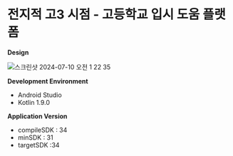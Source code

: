 # 전지적 고3 시점 - 고등학교 입시 도움 플랫폼

**Design**

![스크린샷 2024-07-10 오전 1 22 35](https://github.com/2024ALPHA-FRONT-Kt/Android-Front/assets/81704418/cda417a1-985f-40f9-9a24-10648af5967f)

**Development Environment**

- Android Studio
- Kotlin 1.9.0

**Application Version**

- compileSDK : 34
- minSDK : 31
- targetSDK :34
